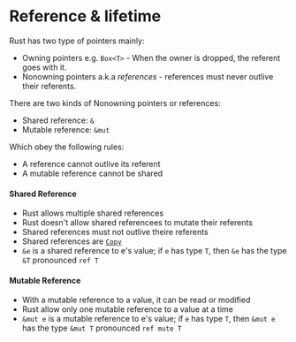 # Reference & lifetime

Rust has two type of pointers mainly:
- Owning pointers e.g. `Box<T>` - When the owner is dropped, the referent goes with it.
- Nonowning pointers a.k.a _references_ - references must never outlive their referents.

There are two kinds of Nonowning pointers or references:
- Shared reference: `&`
- Mutable reference: `&mut`

Which obey the following rules:
- A reference cannot outlive its referent
- A mutable reference cannot be shared

#### Shared Reference
- Rust allows multiple shared references
- Rust doesn't allow shared referencees to mutate their referents
- Shared references must not outlive theire referents
- Shared references are [`Copy`](https://doc.rust-lang.org/std/marker/trait.Copy.html)
- `&e` is a shared reference to e's value; if `e` has type `T`, then `&e` has the type `&T` pronounced `ref T`

#### Mutable Reference
- With a mutable reference to a value, it can be read or modified
- Rust allow only one mutable reference to a value at a time
- `&mut e` is a mutable reference to e's value; if `e` has type `T`, then `&mut e` has the type `&mut T` pronounced `ref mute T`
